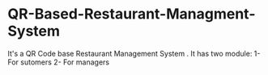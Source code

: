 # QR-Based-Restaurant-Managment-System
 It's a QR Code base Restaurant Management System . It has two module: 1- For sutomers 2- For managers
